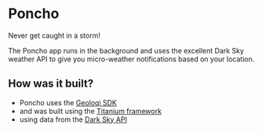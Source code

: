 Poncho
======

Never get caught in a storm!

The Poncho app runs in the background and uses the excellent Dark Sky weather API to give you micro-weather notifications based on your location.

How was it built?
-----------------

* Poncho uses the [Geoloqi SDK](http://developers.geoloqi.com/titanium)
* and was built using the [Titanium framework](http://www.appcelerator.com/)
* using data from the [Dark Sky API](https://developer.darkskyapp.com/)
